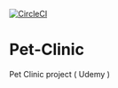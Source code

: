 [![CircleCI](https://circleci.com/gh/renatumb/Pet-Clinic.svg?style=svg)](https://circleci.com/gh/renatumb/Pet-Clinic)
# Pet-Clinic
Pet Clinic project ( Udemy )
